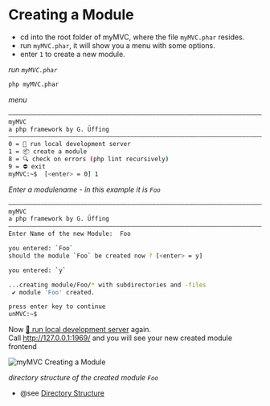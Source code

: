 <!--[:Getting Started]-->

# Creating a Module

- cd into the root folder of myMVC, where the file `myMVC.phar` resides.
- run `myMVC.phar`, it will show you a menu with some options.
- enter `1` to create a new module.

_run `myMVC.phar`_  
~~~bash
php myMVC.phar
~~~

_menu_  
~~~bash
––––––––––––––––––––––––––––––––––––––––––––––––––––––––––––––––––––––––––––––––
myMVC
a php framework by G. Üffing
––––––––––––––––––––––––––––––––––––––––––––––––––––––––––––––––––––––––––––––––
0 = 🏁 run local development server
1 = 📦 create a module
8 = 🔍 check on errors (php lint recursively)
9 = ⛔ exit
myMVC:~$  [<enter> = 0] 1
~~~

_Enter a modulename - in this example it is `Foo`_  
~~~bash
––––––––––––––––––––––––––––––––––––––––––––––––––––––––––––––––––––––––––––––––
myMVC
a php framework by G. Üffing
––––––––––––––––––––––––––––––––––––––––––––––––––––––––––––––––––––––––––––––––
Enter Name of the new Module:  Foo

you entered: `Foo`
should the module `Foo` be created now ? [<enter> = y]

you entered: `y`

...creating module/Foo/* with subdirectories and -files
 ✔ module 'Foo' created.

press enter key to continue
unMVC:~$  
~~~

Now [🏁 run local development server](/installation/#Run_myMVC) again.  
Call http://127.0.0.1:1969/ and you will see your new created module frontend

![myMVC Creating a Module](/doc/getting-started/mymvc-creating-a-module.png)


_directory structure of the created module `Foo`_  
- @see [Directory Structure](/directory-structure/)